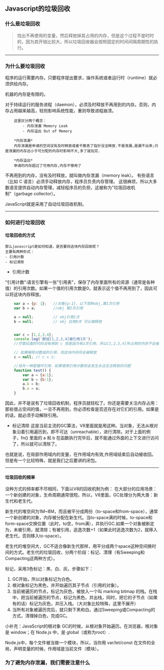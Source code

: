 ## Javascript的垃圾回收

### 什么是垃圾回收
> 找出不再使用的变量，然后释放掉其占用的内存，但是这个过程不是时时的，因为其开销比较大，所以垃圾回收器会按照固定的时间间隔周期性的执行。

--- 

### 为什么要垃圾回收
程序的运行需要内存。只要程序提出要求，操作系统或者运行时（runtime）就必须供给内存。

机器的内存是有限的。

对于持续运行的服务进程（daemon），必须及时释放不再用到的内存。否则，内存占用越来越高，轻则影响系统性能，重则导致进程崩溃。

        这里区分两个概念：
            - 内存泄漏 Memory Leak
            - 内存溢出 Out of Memory

        *内存泄漏*  
        内存泄漏是申请的空间没有及时释放或者干脆丢了指针没法释放.不是泄漏,是漏不出来;只是泄漏的内存远小于可分配的内存时影响不大,多了就玩完.

        *内存溢出*   
        申请的内存超过了可用内存,内存不够用了

不再用到的内存，没有及时释放，就叫做内存泄漏（memory leak）。
有些语言（比如 C 语言）必须手动释放内存，程序员负责内存管理。
这很麻烦，所以大多数语言提供自动内存管理，减轻程序员的负担，这被称为"垃圾回收机制"（garbage collector）。

JavaScript就是采用了自动垃圾回收机制。

---

### 如何进行垃圾回收

#### 垃圾回收的方式
    那么javascript是如何知道，是否要将这块内存回收呢？
    主要有两种形式：
    - 引用计数
    - 标记清除

- 引用计数

“引用计数”:语言引擎有一张"引用表"，保存了内存里面所有的资源（通常是各种值）的引用次数。如果一个值的引用次数是0，就表示这个值不再用到了，因此可以将这块内存释放。
```javascript 
    var a = {p: 1};   //对象{p:1}，以下简称obj,第1次引用
    var b = a;        //obj 第2次引用

    a = null;         // obj引用1次
    b = null;         // obj 应用0次 可以被释放


    var c = [1,2,3,4];
    console.log('数组[1,2,3,4]被引用1次');
    //尽管后面的代码没有用到 c 但是因为有1次引用，所以[1,2,3,4]所占用的内存不会被释放

    // 如果解除对数组的引用，则这块内存将会被释放
    c = null; // c = 1;

    //另外一种是循环引用，如果使用引用计数则会发生永远无法释放的问题
    function test() {
        var a = {a:1};
        var b = {b:1};
        a.b = b;
        b.a = a;
    }

```
因此，并不是说有了垃圾回收机制，程序员就轻松了。你还是需要关注内存占用：那些很占空间的值，一旦不再用到，你必须检查是否还存在对它们的引用。如果是的话，就必须手动解除引用。

- 标记清除
这是当前主流的GC算法，V8里面就是用这种。当对象，无法从根对象沿着引用遍历到，即不可达（unreachable），进行清除。对于上面的例子，fn() 里面的 a 和 b 在函数执行完毕后，就不能通过外面的上下文进行访问了，所以就可以清除了。

也就是说，在局部作用域内的变量，在作用域内有效,作用域结束后自动被收回。
但是有一个比较特殊，就是我们之后要讲的闭包。

---

#### 垃圾回收的频率
没种方式的频率都不尽相同，下面以V8的回收机制为例：
在大部分的应用场景：一个新创建的对象，生命周期通常很短。所以，V8里面，GC处理分为两大类：新生代和老生代。

新生代的堆空间为1M~8M，而且被平分成两份（to-space和from-space），通常一个新创建的对象，内存被分配在新生代。当to-space满的时候，to-space和form-space交换位置（此时，to空，from满），并执行GC.如果一个对象被断定为，未被引用，就清除；有被引用，逃逸次数+1（如果此时逃逸次数为2，就移入老生代，否则移入to-space）。

老生代的堆空间大，GC不适合像新生代那样，用平分成两个space这种空间换时间的方式。老生代的垃圾回收，分两个阶段：标记、清理（有Sweeping和Compacting这两种方式）。

标记，采用3色标记：黑、白、灰。步骤如下：

1. GC开始，所以对象标记为白色。
1. 根对象标记为黑色，并开始遍历其子节点（引用的对象）。
1. 当前被遍历的节点，标记为灰色，被放入一个叫 marking bitmap 的栈。在栈中，把当前被遍历的节点，标记为黑色，并出栈，同时，把它的子节点（如果有的话）标记为灰色，并压入栈。（大对象比较特殊，这里不展开）
1. 当所有对象被遍历完后，就只剩下黑和白。通过Sweeping或Compacting的方式，清理掉白色，完成GC。

小补充：JavaScript的根对象
GC的时候，从根对象开始遍历。在浏览器，根对象是 window；在 Node.js 中，是 global（或称为root）.

Node.js中，每个文件被当做一个模块，所以，当你用 var/let/const 在文件的全局，声明变量的时候，作用域是当前文件（模块）。


### 为了避免内存泄漏，我们需要注意什么





